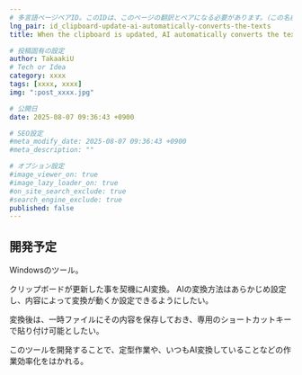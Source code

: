 ```yaml
---
# 多言語ページペアID。このIDは、このページの翻訳とペアになる必要があります。（この名前は一意でなければなりません）
lng_pair: id_clipboard-update-ai-automatically-converts-the-texts
title: When the clipboard is updated, AI automatically converts the text and develops tools for pasting using shortcuts.

# 投稿固有の設定
author: TakaakiU
# Tech or Idea
category: xxxx
tags: [xxxx, xxxx]
img: ":post_xxxx.jpg"

# 公開日
date: 2025-08-07 09:36:43 +0900

# SEO設定
#meta_modify_date: 2025-08-07 09:36:43 +0900
#meta_description: ""

# オプション設定
#image_viewer_on: true
#image_lazy_loader_on: true
#on_site_search_exclude: true
#search_engine_exclude: true
published: false
---
```


## 開発予定

Windowsのツール。

クリップボードが更新した事を契機にAI変換。
AIの変換方法はあらかじめ設定し、内容によって変換が動くか設定できるようにしたい。

変換後は、一時ファイルにその内容を保存しておき、専用のショートカットキーで貼り付け可能としたい。

このツールを開発することで、定型作業や、いつもAI変換していることなどの作業効率化をはかれる。
